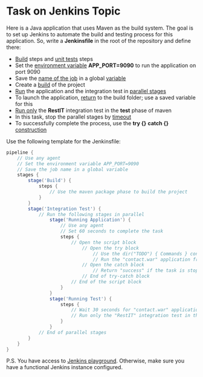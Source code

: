 # Task on Jenkins Topic

Here is a Java application that uses Maven as the build system. The goal is to set up Jenkins to automate the build and testing process for this application.
So, write a **Jenkinsfile** in the root of the repository and define there:

- [Build](https://www.baeldung.com/maven-skipping-tests) steps and [unit tests](https://howtodoinjava.com/maven/maven-run-junit-tests/) steps
- Set the [environment variable](https://www.jenkins.io/doc/pipeline/tour/environment/) **APP_PORT=9090** to run the application on port 9090
- Save the [name of the job](https://www.jenkins.io/doc/book/pipeline/jenkinsfile/) in a global [variable](https://naiveskill.com/jenkins-pipeline-define-variable/)
- Create a [build](https://www.baeldung.com/maven-skipping-tests) of the project
- [Run](https://www.baeldung.com/java-run-jar-with-arguments) the application and the integration test in [parallel stages](https://www.jenkins.io/blog/2017/09/25/declarative-1/)
- To launch the application, [return](https://www.baeldung.com/ops/jenkins-pipeline-change-to-another-folder) to the build folder; use a saved variable for this
- [Run only](https://maven.apache.org/surefire/maven-surefire-plugin/examples/single-test.html) the **RestIT** integration test in the **test** phase of maven
- In this task, stop the parallel stages by [timeout](https://e.printstacktrace.blog/how-to-time-out-jenkins-pipeline-stage-and-keep-the-pipeline-running/)
- To successfully complete the process, use the **try {}** **catch {}** [construction](https://e.printstacktrace.blog/how-to-time-out-jenkins-pipeline-stage-and-keep-the-pipeline-running/)

Use the following template for the Jenkinsfile:

```groovy
pipeline {
    // Use any agent
    // Set the environment variable APP_PORT=9090
    // Save the job name in a global variable
    stages {
        stage('Build') {
            steps {
                // Use the maven package phase to build the project
            }
        }
        stage('Integration Test') {
            // Run the following stages in parallel
                stage('Running Application') {
                    // Use any agent
                    // Set 60 seconds to complete the task
                    steps {
                        // Open the script block
                            // Open the try block
                                // Use the dir("TODO") { Commands } construct to return to the target folder
                                // Run the "contact.war" application from the "target" folder
                            // Open the catch block
                                // Return "success" if the task is stopped after 60 seconds
                            // End of try-catch block
                        // End of the script block
                    }
                }
                stage('Running Test') {
                    steps {
                        // Wait 30 seconds for "contact.war" application to run
                        // Run only the "RestIT" integration test in the "test" phase of maven
                    }
                }
            // End of parallel stages
        }        
    }
}
```

P.S. You have access to [Jenkins playground](https://killercoda.com/online-marathon/course/Jenkins/Jenkins_practical_task). Otherwise, make sure you have a functional Jenkins instance configured.

